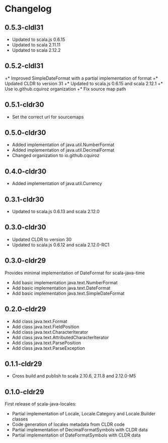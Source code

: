 # Changelog

## 0.5.3-cldl31

* Updated to scala.js 0.6.15
* Updated to scala 2.11.11
* Updated to scala 2.12.2

## 0.5.2-cldl31

+* Improved SimpleDateFormat with a partial implementation of format
+* Updated CLDR to version 31
+* Updated to scala.js 0.6.15 and scala 2.12.1
+* Use io.github.cquiroz organization
+* Fix source map path

## 0.5.1-cldr30

* Set the correct url for sourcemaps

## 0.5.0-cldr30

* Added implementation of java.util.NumberFormat
* Added implementation of java.util.DecimalFormat
* Changed organization to io.github.cquiroz

## 0.4.0-cldr30

* Added implementation of java.util.Currency

## 0.3.1-cldr30

* Updated to scala.js 0.6.13 and scala 2.12.0

## 0.3.0-cldr30

* Updated CLDR to version 30
* Updated to scala.js 0.6.12 and scala 2.12.0-RC1

## 0.3.0-cldr29

Provides minimal implementation of DateFormat for scala-java-time

* Add basic implementation java.text.NumberFormat
* Add basic implementation java.text.DateFormat
* Add basic implementation java.text.SimpleDateFormat

## 0.2.0-cldr29

* Add class java.text.Format
* Add class java.text.FieldPosition
* Add class java.text.CharacterIterator
* Add class java.text.AttributedCharacterIterator
* Add class java.text.ParsePosition
* Add class java.text.ParseException

## 0.1.1-cldr29

* Cross build and publish to scala 2.10.6, 2.11.8 and 2.12.0-M5

## 0.1.0-cldr29

First release of scala-java-locales:

* Partial implementation of Locale, Locale.Category and Locale.Builder classes
* Code generation of locales metadata from CLDR code
* Partial implementation of DecimalFormatSymbols with CLDR data
* Partial implementation of DateFormatSymbols with CLDR data

